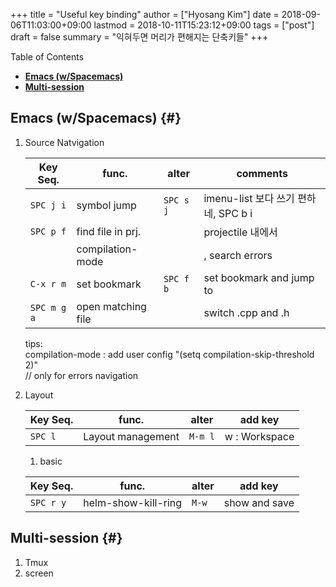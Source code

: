 +++
title = "Useful key binding"
author = ["Hyosang Kim"]
date = 2018-09-06T11:03:00+09:00
lastmod = 2018-10-11T15:23:12+09:00
tags = ["post"]
draft = false
summary = "익혀두면 머리가 편해지는 단축키들"
+++

<div class="ox-hugo-toc toc">
<div></div>

<div class="heading">Table of Contents</div>

- [<B> Emacs (w/Spacemacs) </B>](#)
- [<B> Multi-session </B>](#)

</div>
<!--endtoc-->


## <B> Emacs (w/Spacemacs) </B> {#}

1.  Source Natvigation

    <div class="ox-hugo-table bind-key-table">
    <div></div>

    | Key Seq.    | func.              | alter     | comments                      |
    |-------------|--------------------|-----------|-------------------------------|
    | `SPC j i`   | symbol jump        | `SPC s j` | imenu-list 보다 쓰기 편하네, SPC b i |
    | `SPC p f`   | find file in prj.  |           | projectile 내에서             |
    |             | compilation-mode   |           | <M-n>,<M-p> search errors     |
    | `C-x r m`   | set bookmark       | `SPC f b` | set bookmark and jump to      |
    | `SPC m g a` | open matching file |           | switch .cpp and .h            |

    </div>

    tips:<br>
    compilation-mode : add user config "(setq compilation-skip-threshold 2)" <br>
                       // only for errors navigation
2.  Layout

    <div class="ox-hugo-table bind-key-table">
    <div></div>

    | Key Seq. | func.             | alter   | add key       |
    |----------|-------------------|---------|---------------|
    | `SPC l`  | Layout management | `M-m l` | w : Workspace |

    </div>

    1.  basic

    <div class="ox-hugo-table bind-key-table">
    <div></div>

    | Key Seq.  | func.               | alter | add key       |
    |-----------|---------------------|-------|---------------|
    | `SPC r y` | helm-show-kill-ring | `M-w` | show and save |

    </div>


## <B> Multi-session </B> {#}

1.  Tmux
2.  screen
